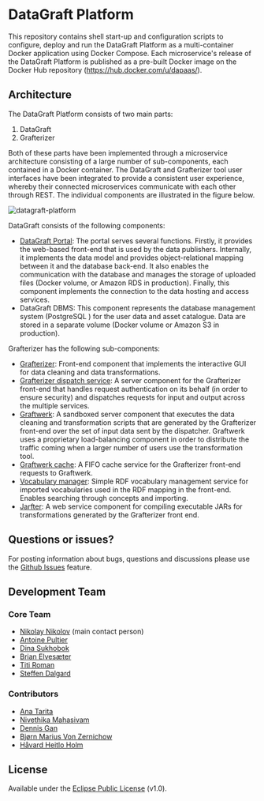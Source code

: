 # DataGraft Platform

This repository contains shell start-up and configuration scripts to configure, deploy and run the DataGraft Platform as a multi-container Docker application using Docker Compose. Each microservice's release of the DataGraft Platform is published as a pre-built Docker image on the Docker Hub repository (https://hub.docker.com/u/dapaas/).

## Architecture

The DataGraft Platform consists of two main parts:

1. DataGraft
2. Grafterizer

Both of these parts have been implemented through a microservice architecture consisting of a large number of sub-components, each contained in a Docker container. The DataGraft and Grafterizer tool user interfaces have been integrated to provide a consistent user experience, whereby their connected microservices communicate with each other through REST. The individual components are illustrated in the figure below. 

![datagraft-platform](https://cloud.githubusercontent.com/assets/2796494/21607399/0bd98db8-d1b6-11e6-8f3f-6d74ba24bc98.png)

DataGraft consists of the following components:
*	[DataGraft Portal](https://github.com/datagraft/datagraft-portal): The portal serves several functions. Firstly, it provides the web-based front-end that is used by the data publishers. Internally, it implements the data model and provides object-relational mapping between it and the database back-end. It also enables the communication with the database and manages the storage of uploaded files (Docker volume, or Amazon RDS  in production). Finally, this component implements the connection to the data hosting and access services.
*	DataGraft DBMS: This component represents the database management system (PostgreSQL ) for the user data and asset catalogue. Data are stored in a separate volume (Docker volume or Amazon S3  in production).

Grafterizer has the following sub-components:
*	[Grafterizer](https://github.com/datagraft/grafterizer): Front-end component that implements the interactive GUI for data cleaning and data transformations.
*	[Grafterizer dispatch service](https://github.com/datagraft/grafterizer-dispatch-service): A server component for the Grafterizer front-end that handles request authentication on its behalf (in order to ensure security) and dispatches requests for input and output across the multiple services.
*	[Graftwerk](https://github.com/datagraft/graftwerk): A sandboxed server component that executes the data cleaning and transformation scripts that are generated by the Grafterizer front-end over the set of input data sent by the dispatcher. Graftwerk uses a proprietary load-balancing component in order to distribute the traffic coming when a larger number of users use the transformation tool. 
*	[Graftwerk cache](https://github.com/datagraft/graftwerk-cache): A FIFO cache service for the Grafterizer front-end requests to Graftwerk.
*	[Vocabulary manager](https://github.com/datagraft/vocabulary-manager): Simple RDF vocabulary management service for imported vocabularies used in the RDF mapping in the front-end. Enables searching through concepts and importing.
*	[Jarfter](https://github.com/datagraft/jarfter): A web service component for compiling executable JARs for transformations generated by the Grafterizer front end. 

## Questions or issues?

For posting information about bugs, questions and discussions please use the [Github Issues](https://github.com/datagraft/datagraft-platform/issues) feature.

## Development Team

### Core Team

- [Nikolay Nikolov](https://github.com/nvnikolov) (main contact person)
- [Antoine Pultier](https://github.com/yellowiscool)
- [Dina Sukhobok](https://github.com/dinans)
- [Brian Elvesæter](https://github.com/elvesater)
- [Titi Roman](https://github.com/dr0)
- [Steffen Dalgard](https://github.com/sdalgard)

### Contributors

- [Ana Tarita](https://github.com/taritaAna)
- [Nivethika Mahasivam](https://github.com/nivemaham)
- [Dennis Gan](https://github.com/dennisgan)
- [Bjørn Marius Von Zernichow](https://github.com/bmzernichow)
- [Håvard Heitlo Holm](https://github.com/havahol)

## License

Available under the [Eclipse Public License](/LICENSE) (v1.0).
